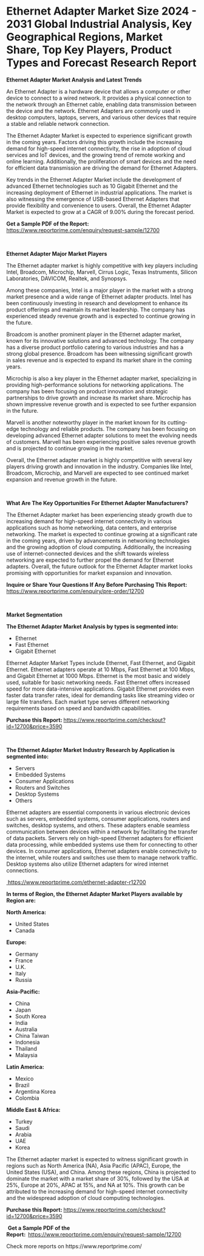 <p><h1>Ethernet Adapter Market Size 2024 - 2031 Global Industrial Analysis, Key Geographical Regions, Market Share, Top Key Players, Product Types and Forecast Research Report</h1></p><p><strong>Ethernet Adapter Market Analysis and Latest Trends</strong></p>
<p><p>An Ethernet Adapter is a hardware device that allows a computer or other device to connect to a wired network. It provides a physical connection to the network through an Ethernet cable, enabling data transmission between the device and the network. Ethernet Adapters are commonly used in desktop computers, laptops, servers, and various other devices that require a stable and reliable network connection.</p><p>The Ethernet Adapter Market is expected to experience significant growth in the coming years. Factors driving this growth include the increasing demand for high-speed internet connectivity, the rise in adoption of cloud services and IoT devices, and the growing trend of remote working and online learning. Additionally, the proliferation of smart devices and the need for efficient data transmission are driving the demand for Ethernet Adapters.</p><p>Key trends in the Ethernet Adapter Market include the development of advanced Ethernet technologies such as 10 Gigabit Ethernet and the increasing deployment of Ethernet in industrial applications. The market is also witnessing the emergence of USB-based Ethernet Adapters that provide flexibility and convenience to users. Overall, the Ethernet Adapter Market is expected to grow at a CAGR of 9.00% during the forecast period.</p></p>
<p><strong>Get a Sample PDF of the Report:&nbsp;</strong> <a href="https://www.reportprime.com/enquiry/request-sample/12700">https://www.reportprime.com/enquiry/request-sample/12700</a></p>
<p>&nbsp;</p>
<p><strong>Ethernet Adapter Major Market Players</strong></p>
<p><p>The Ethernet adapter market is highly competitive with key players including Intel, Broadcom, Microchip, Marvell, Cirrus Logic, Texas Instruments, Silicon Laboratories, DAVICOM, Realtek, and Synopsys. </p><p>Among these companies, Intel is a major player in the market with a strong market presence and a wide range of Ethernet adapter products. Intel has been continuously investing in research and development to enhance its product offerings and maintain its market leadership. The company has experienced steady revenue growth and is expected to continue growing in the future.</p><p>Broadcom is another prominent player in the Ethernet adapter market, known for its innovative solutions and advanced technology. The company has a diverse product portfolio catering to various industries and has a strong global presence. Broadcom has been witnessing significant growth in sales revenue and is expected to expand its market share in the coming years.</p><p>Microchip is also a key player in the Ethernet adapter market, specializing in providing high-performance solutions for networking applications. The company has been focusing on product innovation and strategic partnerships to drive growth and increase its market share. Microchip has shown impressive revenue growth and is expected to see further expansion in the future.</p><p>Marvell is another noteworthy player in the market known for its cutting-edge technology and reliable products. The company has been focusing on developing advanced Ethernet adapter solutions to meet the evolving needs of customers. Marvell has been experiencing positive sales revenue growth and is projected to continue growing in the market.</p><p>Overall, the Ethernet adapter market is highly competitive with several key players driving growth and innovation in the industry. Companies like Intel, Broadcom, Microchip, and Marvell are expected to see continued market expansion and revenue growth in the future.</p></p>
<p>&nbsp;</p>
<p><strong>What Are The Key Opportunities For Ethernet Adapter Manufacturers?</strong></p>
<p><p>The Ethernet Adapter market has been experiencing steady growth due to increasing demand for high-speed internet connectivity in various applications such as home networking, data centers, and enterprise networking. The market is expected to continue growing at a significant rate in the coming years, driven by advancements in networking technologies and the growing adoption of cloud computing. Additionally, the increasing use of internet-connected devices and the shift towards wireless networking are expected to further propel the demand for Ethernet adapters. Overall, the future outlook for the Ethernet Adapter market looks promising with opportunities for market expansion and innovation.</p></p>
<p><strong>Inquire or Share Your Questions If Any Before Purchasing This Report:</strong> <a href="https://www.reportprime.com/enquiry/pre-order/12700">https://www.reportprime.com/enquiry/pre-order/12700</a></p>
<p>&nbsp;</p>
<p><strong>Market Segmentation</strong></p>
<p><strong>The Ethernet Adapter Market Analysis by types is segmented into:</strong></p>
<p><ul><li>Ethernet</li><li>Fast Ethernet</li><li>Gigabit Ethernet</li></ul></p>
<p><p>Ethernet Adapter Market Types include Ethernet, Fast Ethernet, and Gigabit Ethernet. Ethernet adapters operate at 10 Mbps, Fast Ethernet at 100 Mbps, and Gigabit Ethernet at 1000 Mbps. Ethernet is the most basic and widely used, suitable for basic networking needs. Fast Ethernet offers increased speed for more data-intensive applications. Gigabit Ethernet provides even faster data transfer rates, ideal for demanding tasks like streaming video or large file transfers. Each market type serves different networking requirements based on speed and bandwidth capabilities.</p></p>
<p><strong>Purchase this Report:&nbsp;</strong><a href="https://www.reportprime.com/checkout?id=12700&price=3590">https://www.reportprime.com/checkout?id=12700&price=3590</a></p>
<p>&nbsp;</p>
<p><strong>The Ethernet Adapter Market Industry Research by Application is segmented into:</strong></p>
<p><ul><li>Servers</li><li>Embedded Systems</li><li>Consumer Applications</li><li>Routers and Switches</li><li>Desktop Systems</li><li>Others</li></ul></p>
<p><p>Ethernet adapters are essential components in various electronic devices such as servers, embedded systems, consumer applications, routers and switches, desktop systems, and others. These adapters enable seamless communication between devices within a network by facilitating the transfer of data packets. Servers rely on high-speed Ethernet adapters for efficient data processing, while embedded systems use them for connecting to other devices. In consumer applications, Ethernet adapters enable connectivity to the internet, while routers and switches use them to manage network traffic. Desktop systems also utilize Ethernet adapters for wired internet connections.</p></p>
<p><a href="https://www.reportprime.com/ethernet-adapter-r12700">&nbsp;https://www.reportprime.com/ethernet-adapter-r12700</a></p>
<p><strong>In terms of Region, the Ethernet Adapter Market Players available by Region are:</strong></p>
<p>
    <p> <strong> North America: </strong>
        <ul>
            <li>United States</li>
            <li>Canada</li>
        </ul>
        </p> 
    <p> <strong> Europe: </strong>
        <ul>
            <li>Germany</li>
            <li>France</li>
            <li>U.K.</li>
            <li>Italy</li>
            <li>Russia</li>
        </ul>
        </p> 
    <p> <strong> Asia-Pacific: </strong>
        <ul>
            <li>China</li>
            <li>Japan</li>
            <li>South Korea</li>
            <li>India</li>
            <li>Australia</li>
            <li>China Taiwan</li>
            <li>Indonesia</li>
            <li>Thailand</li>
            <li>Malaysia</li>
        </ul>
        </p> 
    <p> <strong> Latin America: </strong>
        <ul>
            <li>Mexico</li>
            <li>Brazil</li>
            <li>Argentina Korea</li>
            <li>Colombia</li>
        </ul>
        </p> 
    <p> <strong> Middle East & Africa: </strong>
        <ul>
            <li>Turkey</li>
            <li>Saudi</li>
            <li>Arabia</li>
            <li>UAE</li>
            <li>Korea</li>
        </ul>
    </p>
    </p>
<p><p>The Ethernet adapter market is expected to witness significant growth in regions such as North America (NA), Asia Pacific (APAC), Europe, the United States (USA), and China. Among these regions, China is projected to dominate the market with a market share of 30%, followed by the USA at 25%, Europe at 20%, APAC at 15%, and NA at 10%. This growth can be attributed to the increasing demand for high-speed internet connectivity and the widespread adoption of cloud computing technologies.</p></p>
<p><strong>Purchase this Report: </strong><a href="https://www.reportprime.com/checkout?id=12700&price=3590">https://www.reportprime.com/checkout?id=12700&price=3590</a></p>
<p>&nbsp;<strong>Get a Sample PDF of the Report:&nbsp;&nbsp;</strong><a href="https://www.reportprime.com/enquiry/request-sample/12700">https://www.reportprime.com/enquiry/request-sample/12700</a></p>
<p><strong></strong></p>
<p>Check more reports on https://www.reportprime.com/</p>